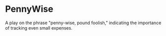 # PennyWise
A play on the phrase "penny-wise, pound foolish," indicating the importance of tracking even small expenses.
